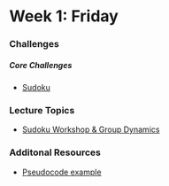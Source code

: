 # Week 1:  Friday

### Challenges
##### Core Challenges
- [Sudoku](https://github.com/mantises-2014/sudoku-challenge)


### Lecture Topics
- [Sudoku Workshop & Group Dynamics](../resources/lectures.md#sudoku-workshop)


### Additonal Resources
- [Pseudocode example](https://gist.github.com/EdConnell/e3cb975d060cdeae68eb)
